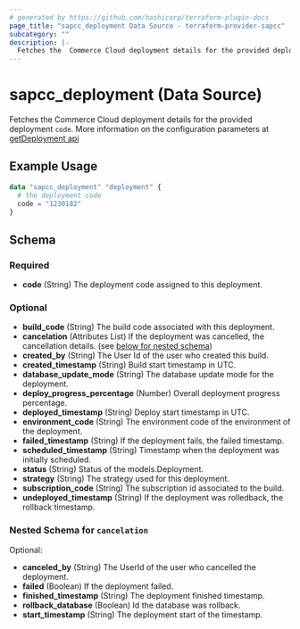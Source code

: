 ```yaml
---
# generated by https://github.com/hashicorp/terraform-plugin-docs
page_title: "sapcc_deployment Data Source - terraform-provider-sapcc"
subcategory: ""
description: |-
  Fetches the  Commerce Cloud deployment details for the provided deployment code. More information on the configuration parameters at getDeployment api https://help.sap.com/viewer/452dcbb0e00f47e88a69cdaeb87a925d/v1905/en-US/d86d3539bd284410bc83817297a117ac.html
---
```


# sapcc_deployment (Data Source)

Fetches the  Commerce Cloud deployment details for the provided deployment `code`. More information on the configuration parameters at [getDeployment api](https://help.sap.com/viewer/452dcbb0e00f47e88a69cdaeb87a925d/v1905/en-US/d86d3539bd284410bc83817297a117ac.html)

## Example Usage

```terraform
data "sapcc_deployment" "deployment" {
  # the deployment code
  code = "1230182"
}
```

<!-- schema generated by tfplugindocs -->
## Schema

### Required

- **code** (String) The deployment code assigned to this deployment.

### Optional

- **build_code** (String) The build code associated with this deployment.
- **cancelation** (Attributes List) If the deployment was cancelled, the cancellation details. (see [below for nested schema](#nestedatt--cancelation))
- **created_by** (String) The User Id of the user who created this build.
- **created_timestamp** (String) Build start timestamp in UTC.
- **database_update_mode** (String) The database update mode for the deployment.
- **deploy_progress_percentage** (Number) Overall deployment progress percentage.
- **deployed_timestamp** (String) Deploy start timestamp in UTC.
- **environment_code** (String) The environment code of the environment of the deployment.
- **failed_timestamp** (String) If the deployment fails, the failed timestamp.
- **scheduled_timestamp** (String) Timestamp when the deployment was initially scheduled.
- **status** (String) Status of the models.Deployment.
- **strategy** (String) The strategy used for this deployment.
- **subscription_code** (String) The subscription id associated to the build.
- **undeployed_timestamp** (String) If the deployment was rolledback, the rollback timestamp.

<a id="nestedatt--cancelation"></a>
### Nested Schema for `cancelation`

Optional:

- **canceled_by** (String) The UserId of the user who cancelled the deployment.
- **failed** (Boolean) If the deployment failed.
- **finished_timestamp** (String) The deployment finished timestamp.
- **rollback_database** (Boolean) Id the database was rollback.
- **start_timestamp** (String) The deployment start of the timestamp.


